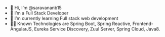 - 👋 Hi, I’m @saravananb15
- 👀 I’m a Full Stack Developer
- 🌱 I’m currently learning Full stack web development
- 👩‍💻 Known Technologies are Spring Boot, Spring Reactive, Frontend-AngularJS, Eureka Service Discovery, Zuul Server, Spring Cloud, Java8.
<!---
saravananb15/saravananb15 is a ✨ special ✨ repository because its `README.md` (this file) appears on your GitHub profile.
You can click the Preview link to take a look at your changes.
--->
